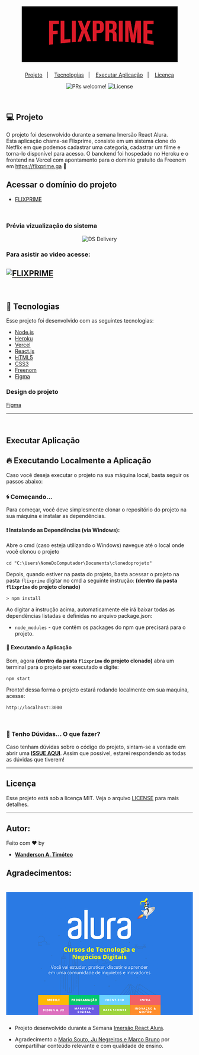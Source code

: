 <h1 align="center">
    <img alt="FlixPrime" title="FlixPrime" src=".github/logo.PNG" />
</h1>

<p align="center">
  <a href="#-projeto">Projeto</a>&nbsp;&nbsp;&nbsp;|&nbsp;&nbsp;&nbsp;
  <a href="#-tecnologias">Tecnologias</a>&nbsp;&nbsp;&nbsp;|&nbsp;&nbsp;&nbsp;
  <a href="#-executar aplicação">Executar Aplicação</a>&nbsp;&nbsp;&nbsp;|&nbsp;&nbsp;&nbsp;
  <a href="#-licença">Licença</a>
</p>

<p align="center">
 <img src="https://img.shields.io/static/v1?label=PRs&message=welcome&color=15C3D6&labelColor=000000" alt="PRs welcome!" />

  <img alt="License" src="https://img.shields.io/static/v1?label=license&message=MIT&color=15C3D6&labelColor=000000">
</p>
<br>

## 💻 Projeto

O projeto foi desenvolvido durante a semana Imersão React Alura. <br>
Esta aplicação chama-se Flixprime, consiste em um sistema clone do Netflix em que podemos cadastrar uma categoria, cadastrar um filme e torna-lo disponível para acesso.
O banckend foi hospedado no Heroku e o frontend na Vercel com apontamento para o dominio gratuíto da Freenom em https://flixprime.ga 💜

## Acessar o domínio do projeto
- [FLIXPRIME](https://flixprime.ga/)

<br>

### Prévia vizualização do sistema

<p align="center">
    <img alt="DS Delivery" title="DS Delivery" src=".github/flixprime.gif" />
</p>

### Para asistir ao video acesse:

[![FLIXPRIME](http://img.youtube.com/vi/EjWxV1RdEcY/0.jpg)](http://www.youtube.com/watch?v=EjWxV1RdEcY "FLIXPRIME")
---
<BR>

## 🚀 Tecnologias

Esse projeto foi desenvolvido com as seguintes tecnologias:

- [Node.js](https://nodejs.org/en/)
- [Heroku](https://www.heroku.com/)
- [Vercel](https://vercel.com/)
- [React.js](https://reactjs.org/)
- [HTML5](https://developer.mozilla.org/pt-BR/docs/Web/HTML/HTML5)
- [CSS3](https://www.tutorialspoint.com/css/css3_tutorial.htm)
- [Freenom](http://www.freenom.com/pt/index.html)
- [Figma](https://www.figma.com/)

### Design do projeto

[Figma](https://www.figma.com/file/BwvjqgBQuOM2FL0L5jGIaB/AluraFlix?node-id=181%3A10)


---

<br>

## Executar Aplicação

## 🔥 Executando Localmente a Aplicação

Caso você deseja executar o projeto na sua máquina local, basta seguir os passos abaixo:

### 🌀 Começando...

Para começar, você deve simplesmente clonar o repositório do projeto na sua máquina e instalar as dependências.

#### ❗️ Instalando as Dependências (via Windows):

Abre o cmd (caso esteja utilizando o Windows) navegue até o local onde você clonou o projeto

```
cd "C:\Users\NomeDoComputador\Documents\clonedoprojeto"
```

Depois, quando estiver na pasta do projeto, basta acessar o projeto na pasta `flixprime` digitar no cmd a seguinte instrução: **(dentro da pasta `flixprime` do projeto clonado)**

```
> npm install
```

Ao digitar a instrução acima, automaticamente ele irá baixar todas as dependências listadas e definidas no arquivo package.json:

- `node_modules` - que contêm os packages do npm que precisará para o projeto.

#### 💨 Executando a Aplicação

Bom, agora **(dentro da pasta `flixprime` do projeto clonado)** abra um terminal para o projeto ser executado e digite:

```
npm start
```

Pronto! dessa forma o projeto estará rodando localmente em sua maquina, acesse:
```
http://localhost:3000
```
<br>

### 🚩 Tenho Dúvidas... O que fazer?

Caso tenham dúvidas sobre o código do projeto, sintam-se a vontade em abrir uma **[ISSUE AQUI](https://github.com/Wanderson-A-Timoteo/dsdeliver-sds2/issues)**. Assim que possível, estarei respondendo as todas as dúvidas que tiverem!

---

## Licença

Esse projeto está sob a licença MIT. Veja o arquivo [LICENSE](LICENSE.md) para mais detalhes.

---

## Autor:

Feito com ♥ by

-  [**Wanderson A. Timóteo**](https://wanderson.ga)

## Agradecimentos:

<h1 align="center">
    <img alt="Alura Cursos" title="Alura Cursos" src=".github/alura.png" />
</h1>

- Projeto desenvolvido durante a Semana [Imersão React Alura](https://www.alura.com.br/).

- Agradecimento a [Mario Souto, Ju Negreiros e Marco Bruno](https://github.com/alura-cursos) por compartilhar conteúdo relevante e com qualidade de ensino.
